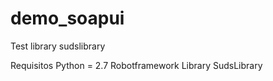 # demo_soapui
Test library sudslibrary


Requisitos
Python = 2.7
Robotframework
Library  SudsLibrary


